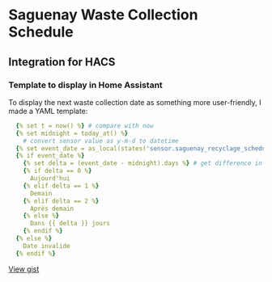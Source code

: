 # Saguenay Waste Collection Schedule

## Integration for HACS


### Template to display in Home Assistant

To display the next waste collection date as something more user-friendly, I made a YAML template:

```yaml
  {% set t = now() %} # compare with now
  {% set midnight = today_at() %}
    # convert sensor value as y-m-d to datetime
  {% set event_date = as_local(states('sensor.saguenay_recyclage_schedule') | as_datetime('%Y-%m-%d')) %}
  {% if event_date %}
    {% set delta = (event_date - midnight).days %} # get difference in days
    {% if delta == 0 %}
      Aujourd'hui
    {% elif delta == 1 %}
      Demain
    {% elif delta == 2 %}
      Après demain
    {% else %}
      Dans {{ delta }} jours
    {% endif %}
  {% else %}
    Date invalide
  {% endif %}
```
[View gist](https://gist.github.com/DavidBilodeau1/4d42ea1d253e6ccf85365cd1395bd4a6)
